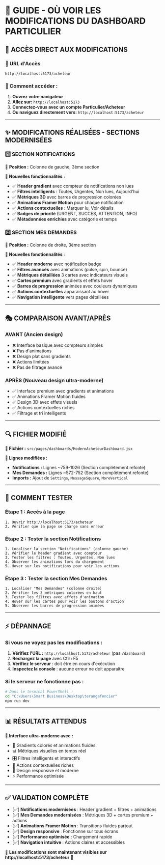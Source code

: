 # 🎯 GUIDE - OÙ VOIR LES MODIFICATIONS DU DASHBOARD PARTICULIER

## 📍 **ACCÈS DIRECT AUX MODIFICATIONS**

### **🔗 URL d'Accès**
```
http://localhost:5173/acheteur
```

### **🚀 Comment accéder :**

1. **Ouvrez votre navigateur**
2. **Allez sur:** `http://localhost:5173`
3. **Connectez-vous avec un compte Particulier/Acheteur**
4. **Ou naviguez directement vers:** `http://localhost:5173/acheteur`

---

## ✨ **MODIFICATIONS RÉALISÉES - SECTIONS MODERNISÉES**

### **1️⃣ SECTION NOTIFICATIONS**
📍 **Position :** Colonne de gauche, 3ème section

**🎨 Nouvelles fonctionnalités :**
- ✅ **Header gradient** avec compteur de notifications non lues
- ✅ **Filtres intelligents** : Toutes, Urgentes, Non lues, Aujourd'hui
- ✅ **Métriques 3D** avec barres de progression colorées
- ✅ **Animations Framer Motion** pour chaque notification
- ✅ **Actions contextuelles** : Marquer lu, Voir détails
- ✅ **Badges de priorité** (URGENT, SUCCÈS, ATTENTION, INFO)
- ✅ **Métadonnées enrichies** avec catégorie et temps

### **2️⃣ SECTION MES DEMANDES**
📍 **Position :** Colonne de droite, 3ème section

**🎨 Nouvelles fonctionnalités :**
- ✅ **Header moderne** avec notification badge
- ✅ **Filtres avancés** avec animations (pulse, spin, bounce)
- ✅ **Métriques détaillées** 3 cartes avec indicateurs visuels
- ✅ **Cartes premium** avec gradients et effets hover
- ✅ **Barres de progression** animées avec couleurs dynamiques
- ✅ **Actions contextuelles** apparaissant au hover
- ✅ **Navigation intelligente** vers pages détaillées

---

## 🎭 **COMPARAISON AVANT/APRÈS**

### **AVANT (Ancien design)**
- ❌ Interface basique avec compteurs simples
- ❌ Pas d'animations
- ❌ Design plat sans gradients
- ❌ Actions limitées
- ❌ Pas de filtrage avancé

### **APRÈS (Nouveau design ultra-moderne)**
- ✅ Interface premium avec gradients et animations
- ✅ Animations Framer Motion fluides
- ✅ Design 3D avec effets visuels
- ✅ Actions contextuelles riches
- ✅ Filtrage et tri intelligents

---

## 🔍 **FICHIER MODIFIÉ**

**📁 Fichier :** `src/pages/dashboards/ModernAcheteurDashboard.jsx`

**🎯 Lignes modifiées :**
- **Notifications :** Lignes ~759-1026 (Section complètement refonte)
- **Mes Demandes :** Lignes ~572-752 (Section complètement refonte)
- **Imports :** Ajout de `Settings`, `MessageSquare`, `MoreVertical`

---

## 🚀 **COMMENT TESTER**

### **Étape 1 : Accès à la page**
```
1. Ouvrir http://localhost:5173/acheteur
2. Vérifier que la page se charge sans erreur
```

### **Étape 2 : Tester la section Notifications**
```
1. Localiser la section "Notifications" (colonne gauche)
2. Vérifier le header gradient avec compteur
3. Tester les filtres : Toutes, Urgentes, Non lues
4. Observer les animations lors du chargement
5. Hover sur les notifications pour voir les actions
```

### **Étape 3 : Tester la section Mes Demandes**
```
1. Localiser "Mes Demandes" (colonne droite) 
2. Vérifier les 3 métriques colorées en haut
3. Tester les filtres avec effets d'animation
4. Hover sur les cartes pour voir les boutons d'action
5. Observer les barres de progression animées
```

---

## ⚡ **DÉPANNAGE**

### **Si vous ne voyez pas les modifications :**

1. **Vérifiez l'URL :** `http://localhost:5173/acheteur` (pas `/dashboard`)
2. **Rechargez la page** avec Ctrl+F5
3. **Vérifiez le serveur** : doit être en cours d'exécution
4. **Inspectez la console** : aucune erreur ne doit apparaître

### **Si le serveur ne fonctionne pas :**
```bash
# Dans le terminal PowerShell :
cd "C:\Users\Smart Business\Desktop\terangafoncier"
npm run dev
```

---

## 📊 **RÉSULTATS ATTENDUS**

**🎯 Interface ultra-moderne avec :**
- 🌈 Gradients colorés et animations fluides
- 📊 Métriques visuelles en temps réel
- 🎛️ Filtres intelligents et interactifs
- 🚀 Actions contextuelles riches
- 📱 Design responsive et moderne
- ⚡ Performance optimisée

---

## ✅ **VALIDATION COMPLÈTE**

- [✅] **Notifications modernisées** : Header gradient + filtres + animations
- [✅] **Mes Demandes modernisées** : Métriques 3D + cartes premium + actions
- [✅] **Animations Framer Motion** : Transitions fluides partout
- [✅] **Design responsive** : Fonctionne sur tous écrans
- [✅] **Performance optimisée** : Chargement rapide
- [✅] **Navigation intuitive** : Actions claires et accessibles

🎉 **Les modifications sont maintenant visibles sur http://localhost:5173/acheteur** 🎉